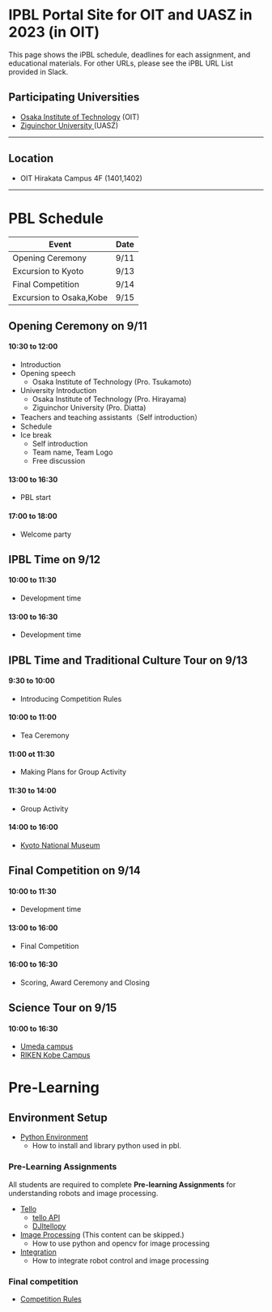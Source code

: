#  IPBL Portal Site for OIT and UASZ in 2023 (in OIT)

This page shows the iPBL schedule, deadlines for each assignment, and educational materials. For other URLs, please see the iPBL URL List provided in Slack.

## Participating Universities
- [Osaka Institute of Technology](http://www.oit.ac.jp/english/index.html) (OIT)
- [Ziguinchor University ](https://uasz.sn/) (UASZ)
---
## Location
 - OIT Hirakata Campus 4F (1401,1402)
---
# PBL Schedule 

|Event |Date|
|-|-|
|Opening Ceremony |9/11|
|Excursion to Kyoto| 9/13|
|Final Competition | 9/14|
|Excursion to Osaka,Kobe| 9/15|

## Opening Ceremony on 9/11
#### 10:30 to	12:00
- Introduction
- Opening speech
    - Osaka Institute of Technology (Pro. Tsukamoto)
- University Introduction
    - Osaka Institute of Technology (Pro. Hirayama)
    - Ziguinchor University (Pro. Diatta)
- Teachers and teaching assistants（Self introduction）
- Schedule 
- Ice break
  - Self introduction
  - Team name, Team Logo
  - Free discussion
#### 13:00 to	16:30
- PBL start
#### 17:00 to 18:00
- Welcome party

## IPBL Time  on 9/12 
####  10:00  to 11:30 
- Development time
####  13:00  to 16:30   
- Development time

## IPBL Time and Traditional Culture Tour on 9/13
####  9:30  to 10:00 
- Introducing Competition Rules
#### 10:00 to 11:00
- Tea Ceremony 
#### 11:00 ot 11:30
- Making Plans for Group Activity
#### 11:30 to 14:00
- Group Activity
#### 14:00 to 16:00
- [Kyoto National Museum]( https://www.kyohaku.go.jp/eng/)


## Final Competition  on 9/14 
####  10:00  to 11:30   
- Development time
####  13:00 to 16:00
- Final Competition
####  16:00 to 16:30
- Scoring, Award Ceremony and Closing     

## Science  Tour on 9/15
#### 10:00 to 16:30
- [Umeda campus](https://www.oit.ac.jp/english/education/rd/faculty.html )
- [RIKEN Kobe Campus]( https://www.kobe.riken.jp/en/)
# Pre-Learning 
## Environment Setup
- [Python Environment](https://github.com/oit-ipbl/portal/blob/main/setup/)
  - How to install and library python used in pbl.

### Pre-Learning Assignments 
All students are required to complete **Pre-learning Assignments** for understanding robots and image processing.
- [Tello](https://github.com/oit-ipbl/robots)
  - [tello API](https://github.com/oit-ipbl/robots/blob/main/tello/simple_control.md)
  - [DJItellopy](https://github.com/oit-ipbl/robots/blob/main/tello/DJITelloPy.md)
- [Image Processing](https://github.com/oit-ipbl/image_processing)  (This content can be skipped.)
  - How to use python and opencv for image processing
- [Integration](https://github.com/oit-ipbl/Integration/)
  - How to integrate robot control and image processing



### Final competition 
-  [Competition Rules](https://github.com/oit-ipbl/final_competition)

<!--
# Questionnaire 

#### International PBL Survey
https://forms.gle/uGmmk5gydcvf9gx46

#### Questionnaire to Invitees
https://docs.google.com/forms/d/e/1FAIpQLSe1PD2A6Bti-NBtpAKks2bS1ZiXF5QkV6Gd2NqSGtN_CnI0qA/viewform?pli=1

#### Questionnaire to Invitees
https://docs.google.com/forms/d/1HNjxvQvelaG5oEXlFy5Ht1uq4BPRL6H8RmirHkjqkxk/
->










